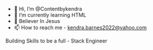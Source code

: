 - 👋 Hi, I’m @Contentbykendra
- 🌱 I’m currently learning HTML
- 💞️ Believer In Jesus
- 📫 How to reach me - kendra.barnes2022@yahoo.com

Building Skills to be a full - Stack Engineer

<!---
Contentbykendra/Contentbykendra is a ✨ special ✨ repository because its `README.md` (this file) appears on your GitHub profile.
You can click the Preview link to take a look at your changes.
--->
